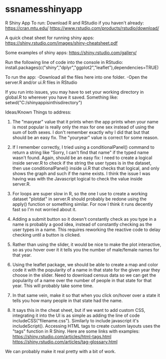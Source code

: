 # ssnamesshinyapp
R Shiny App
To run:
Download R and RStudio if you haven't already:
https://cran.mtu.edu/
https://www.rstudio.com/products/rstudio/download/

A quick cheat sheet for running shiny apps:
https://shiny.rstudio.com/images/shiny-cheatsheet.pdf

Some examples of shiny apps:
https://shiny.rstudio.com/gallery/

Run the following line of code into the console in RStudio:
install.packages(c("shiny","dplyr","ggplot2","leaflet"),dependencies=TRUE)

To run the app:
-Download all the files here into one folder.
-Open the server.R and/or ui.R files in RStudio

If you run into issues, you may have to set your working directory in global.R to wherever you have it saved. Something like:
setwd("C:/shinyappisinthisdirectory")

Ideas/Known Things to address:
1) The "maxyear" value that it prints when the app prints when your name is most popular is really only the max for one sex instead of using the sum of both sexes. I don't remember exactly why I did that but that should be an easy fix. The "youryear" value is correct for some reason.

2) If I remember correctly, I tried using a conditionalPanel() command to return a string like "Sorry, I can't find that name" if the typed name wasn't found. Again, should be an easy fix: I need to create a logical inside server.R to check if the string the user types is in the dataset, then use conditionalPanel() inside ui.R that checks that logical, and only shows the graph and such if the name exists. I think the issue I was having was with the Javascript logical to check the value inside server.R. 

3) For loops are super slow in R, so the one I use to create a working dataset "plotdat" in server.R should probably be redone using the apply() function or something similar. For now I think it runs decently fast so I'm not worried about it.

4) Adding a submit button so it doesn't constantly check as you type in a name is probably a good idea, instead of constantly checking as the user types in a name. This requires reworking the reactive code to delay checking until a button is clicked.

5) Rather than using the slider, it would be nice to make the plot interactive, so as you hover over it it tells you the number of male/female names for that year.

6) Using the leaflet package, we should be able to create a map and color code it with the popularity of a name in that state for the given year they choose in the slider. Need to download census data so we can get the popularity of a name over the number of people in that state for that year. This will probably take some time.

7) In that same vein, make it so that when you click on/hover over a state it tells you how many people in that state had the name.

8) It says this in the cheat sheet, but if we want to add custom CSS, integrating it into the UI is as simple as adding the line of code includeCSS("filename.css"). Similarly to include javascript it's includeScript(). Accessing HTML tags to create custom layouts uses the "tags" function in R Shiny. Here are some links with examples:
https://shiny.rstudio.com/articles/html-tags.html
https://shiny.rstudio.com/articles/tag-glossary.html

We can probably make it real pretty with a bit of work.
